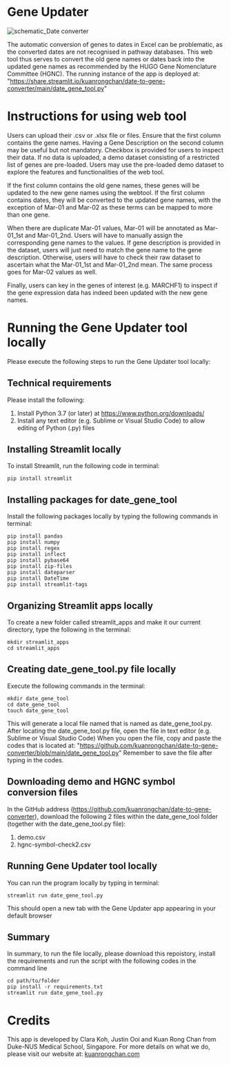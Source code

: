 # Gene Updater

![schematic_Date converter](https://user-images.githubusercontent.com/91276553/143521451-6facb875-2af1-4c5a-b5ad-67c253d3a0c8.jpg)

The automatic conversion of genes to dates in Excel can be problematic, as the converted dates are not recognised in pathway databases. This web tool thus serves to convert the old gene names or dates back into the updated gene names as recommended by the HUGO Gene Nomenclature Committee (HGNC). The running instance of the app is deployed at: "https://share.streamlit.io/kuanrongchan/date-to-gene-converter/main/date_gene_tool.py"

# Instructions for using web tool
Users can upload their .csv or .xlsx file or files. Ensure that the first column contains the gene names. Having a Gene Description on the second column may be useful but not mandatory. Checkbox is provided for users to inspect their data. If no data is uploaded, a demo dataset consisting of a restricted list of genes are pre-loaded. Users may use the pre-loaded demo dataset to explore the features and functionalities of the web tool.

If the first column contains the old gene names, these genes will be updated to the new gene names using the webtool. If the first column contains dates, they will be converted to the updated gene names, with the exception of Mar-01 and Mar-02 as these terms can be mapped to more than one gene.

When there are duplicate Mar-01 values, Mar-01 will be annotated as Mar-01_1st and Mar-01_2nd. Users will have to manually assign the corresponding gene names to the values. If gene description is provided in the dataset, users will just need to match the gene name to the gene description. Otherwise, users will have to check their raw dataset to ascertain what the Mar-01_1st and Mar-01_2nd mean. The same process goes for Mar-02 values as well.

Finally, users can key in the genes of interest (e.g. MARCHF1) to inspect if the gene expression data has indeed been updated with the new gene names. 

# Running the Gene Updater tool locally

Please execute the following steps to run the Gene Updater tool locally:

## Technical requirements
Please install the following:
1. Install Python 3.7 (or later) at https://www.python.org/downloads/
2. Install any text editor (e.g. Sublime or Visual Studio Code) to allow editing of Python (.py) files 

## Installing Streamlit locally
To install Streamlit, run the following code in terminal:
```
pip install streamlit
```

## Installing packages for date_gene_tool
Install the following packages locally by typing the following commands in terminal:
```
pip install pandas
pip install numpy
pip install regex
pip install inflect
pip install pybase64
pip install zip-files
pip install dateparser
pip install DateTime
pip install streamlit-tags
```

## Organizing Streamlit apps locally
To create a new folder called streamlit_apps and make it our current directory, type the following in the terminal:
```
mkdir streamlit_apps
cd streamlit_apps
```

## Creating date_gene_tool.py file locally
Execute the following commands in the terminal:
```
mkdir date_gene_tool
cd date_gene_tool
touch date_gene_tool
```

This will generate a local file named that is named as date_gene_tool.py. 
After locating the date_gene_tool.py file, open the file in text editor (e.g. Sublime or Visual Studio Code)
When you open the file, copy and paste the codes that is located at: "https://github.com/kuanrongchan/date-to-gene-converter/blob/main/date_gene_tool.py"
Remember to save the file after typing in the codes.

## Downloading demo and HGNC symbol conversion files
In the GitHub address (https://github.com/kuanrongchan/date-to-gene-converter), download the following 2 files within the date_gene_tool folder (together with the date_gene_tool.py file):
1. demo.csv
2. hgnc-symbol-check2.csv


## Running Gene Updater tool locally
You can run the program locally by typing in terminal:
```
streamlit run date_gene_tool.py
```

This should open a new tab with the Gene Updater app appearing in your default browser


## Summary
In summary, to run the file locally, please download this repoistory, install the requirements and run the script with the following codes in the command line

```
cd path/to/folder
pip install -r requirements.txt
streamlit run date_gene_tool.py
```

# Credits
This app is developed by Clara Koh, Justin Ooi and Kuan Rong Chan from Duke-NUS Medical School, Singapore. For more details on what we do, please visit our website at: [kuanrongchan.com](https://www.kuanrongchan.com/)

